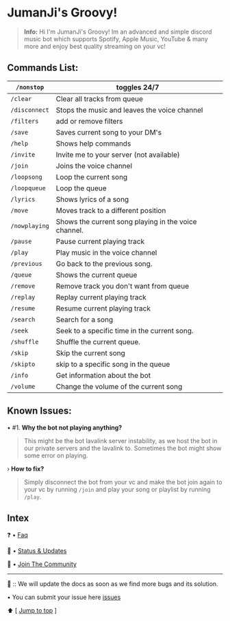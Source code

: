 # JumanJi's Groovy!
> **Info:** Hi I'm JumanJi's Groovy! Im an advanced and simple discord music bot which supports Spotify, Apple Music, YouTube & many more and enjoy best quality streaming on your vc!

## Commands List:
`/nonstop` | toggles 24/7
------------ | ---
`/clear`   | Clear all tracks from queue
`/disconnect` | Stops the music and leaves the voice channel
`/filters` | add or remove filters
`/save` | Saves current song to your DM's
`/help` | Shows help commands
`/invite` | Invite me to your server (not available)
`/join` | Joins the voice channel
`/loopsong` | Loop the current song
`/loopqueue` | Loop the queue
`/lyrics` | Shows lyrics of a song
`/move` | Moves track to a different position
`/nowplaying` | Shows the current song playing in the voice channel.
`/pause` | Pause current playing track
`/play` | Play music in the voice channel
`/previous` | Go back to the previous song.
`/queue` | Shows the current queue
`/remove` | Remove track you don't want from queue
`/replay` | Replay current playing track
`/resume` | Resume current playing track
`/search` | Search for a song
`/seek` | Seek to a specific time in the current song.
`/shuffle` | Shuffle the current queue.
`/skip` | Skip the current song
`/skipto` | skip to a specific song in the queue
`/info` | Get information about the bot
`/volume` | Change the volume of the current song

## Known Issues:
• #1. **Why the bot not playing anything?**
> This might be the bot lavalink server instability, as we host the bot in our private servers and the lavalink to. Sometimes the bot might show some error on playing.

› **How to fix?**
> Simply disconnect the bot from your vc and make the bot join again to your vc by running `/join` and play your song or playlist by running `/play`. 

## Intex
❓ • [Faq](https://github.com/JumanJionGitHub/JumanJi-s-Groovy/wiki/FAQ)

📢 • [Status & Updates](https://www.statusbot.gg/status/879344819074396170)

🐸 • [Join The Community](https://discord.io/jumanjihub)
_________________________

🌿 :: We will update the docs as soon as we find more bugs and its solution.

• You can submit your issue here [issues](https://discord.io/jumanjihub)

⬆️ [ [Jump to top](https://github.com/JumanJionGitHub/JumanJi-s-Groovy/blob/main/README.md#jumanjis-groovy) ]
